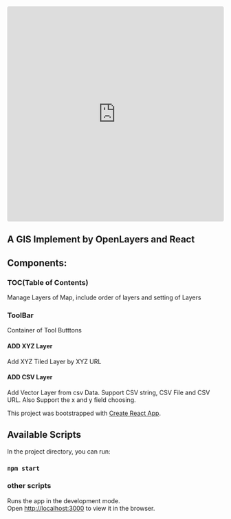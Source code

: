 <iframe src="https://codesandbox.io/embed/github/wkgreat/ol-react/tree/master/?fontsize=14" title="ol-react" allow="geolocation; microphone; camera; midi; vr; accelerometer; gyroscope; payment; ambient-light-sensor; encrypted-media; usb" style="width:100%; height:500px; border:0; border-radius: 4px; overflow:hidden;" sandbox="allow-modals allow-forms allow-popups allow-scripts allow-same-origin"></iframe>

## A GIS Implement by OpenLayers and React

## Components:

### TOC(Table of Contents)

Manage Layers of Map, include order of layers and setting of Layers

### ToolBar

Container of Tool Butttons

#### ADD XYZ Layer

Add XYZ Tiled Layer by XYZ URL

#### ADD CSV Layer

Add Vector Layer from csv Data. Support CSV string, CSV File and CSV URL.
Also Support the x and y field choosing.


This project was bootstrapped with [Create React App](https://github.com/facebook/create-react-app).

## Available Scripts

In the project directory, you can run:

### `npm start`

### other scripts

Runs the app in the development mode.<br>
Open [http://localhost:3000](http://localhost:3000) to view it in the browser.
